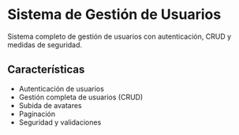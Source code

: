 # Sistema de Gestión de Usuarios

Sistema completo de gestión de usuarios con autenticación, CRUD y medidas de seguridad.

## Características
- Autenticación de usuarios
- Gestión completa de usuarios (CRUD)
- Subida de avatares
- Paginación
- Seguridad y validaciones
